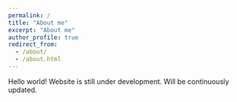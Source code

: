 ```yaml
---
permalink: /
title: "About me"
excerpt: "About me"
author_profile: true
redirect_from: 
  - /about/
  - /about.html
---
```


Hello world! Website is still under development. Will be continuously updated.
